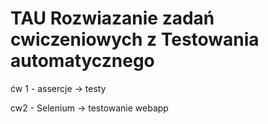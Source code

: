# TAU  Rozwiazanie zadań cwiczeniowych z Testowania automatycznego

ćw 1 - assercje -> testy

cw2 -  Selenium -> testowanie webapp
